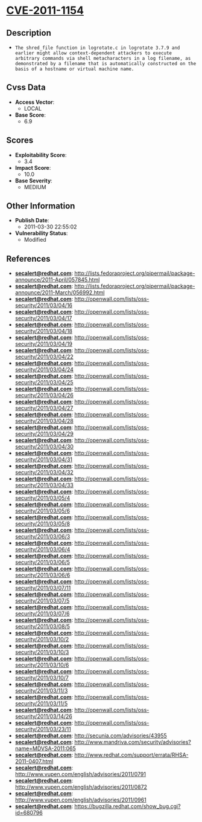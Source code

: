 
# [CVE-2011-1154](http://lists.fedoraproject.org/pipermail/package-announce/2011-April/057845.html)

## Description

- `The shred_file function in logrotate.c in logrotate 3.7.9 and earlier might allow context-dependent attackers to execute arbitrary commands via shell metacharacters in a log filename, as demonstrated by a filename that is automatically constructed on the basis of a hostname or virtual machine name.`

## Cvss Data

- **Access Vector**:
  - LOCAL
- **Base Score**:
  - 6.9

## Scores

- **Exploitability Score**:
  - 3.4
- **Impact Score**:
  - 10.0
- **Base Severity**:
  - MEDIUM

## Other Information

- **Publish Date**:
  - 2011-03-30 22:55:02
- **Vulnerability Status**:
  - Modified

## References

- **secalert@redhat.com**: http://lists.fedoraproject.org/pipermail/package-announce/2011-April/057845.html
- **secalert@redhat.com**: http://lists.fedoraproject.org/pipermail/package-announce/2011-March/056992.html
- **secalert@redhat.com**: http://openwall.com/lists/oss-security/2011/03/04/16
- **secalert@redhat.com**: http://openwall.com/lists/oss-security/2011/03/04/17
- **secalert@redhat.com**: http://openwall.com/lists/oss-security/2011/03/04/18
- **secalert@redhat.com**: http://openwall.com/lists/oss-security/2011/03/04/19
- **secalert@redhat.com**: http://openwall.com/lists/oss-security/2011/03/04/22
- **secalert@redhat.com**: http://openwall.com/lists/oss-security/2011/03/04/24
- **secalert@redhat.com**: http://openwall.com/lists/oss-security/2011/03/04/25
- **secalert@redhat.com**: http://openwall.com/lists/oss-security/2011/03/04/26
- **secalert@redhat.com**: http://openwall.com/lists/oss-security/2011/03/04/27
- **secalert@redhat.com**: http://openwall.com/lists/oss-security/2011/03/04/28
- **secalert@redhat.com**: http://openwall.com/lists/oss-security/2011/03/04/29
- **secalert@redhat.com**: http://openwall.com/lists/oss-security/2011/03/04/30
- **secalert@redhat.com**: http://openwall.com/lists/oss-security/2011/03/04/31
- **secalert@redhat.com**: http://openwall.com/lists/oss-security/2011/03/04/32
- **secalert@redhat.com**: http://openwall.com/lists/oss-security/2011/03/04/33
- **secalert@redhat.com**: http://openwall.com/lists/oss-security/2011/03/05/4
- **secalert@redhat.com**: http://openwall.com/lists/oss-security/2011/03/05/6
- **secalert@redhat.com**: http://openwall.com/lists/oss-security/2011/03/05/8
- **secalert@redhat.com**: http://openwall.com/lists/oss-security/2011/03/06/3
- **secalert@redhat.com**: http://openwall.com/lists/oss-security/2011/03/06/4
- **secalert@redhat.com**: http://openwall.com/lists/oss-security/2011/03/06/5
- **secalert@redhat.com**: http://openwall.com/lists/oss-security/2011/03/06/6
- **secalert@redhat.com**: http://openwall.com/lists/oss-security/2011/03/07/11
- **secalert@redhat.com**: http://openwall.com/lists/oss-security/2011/03/07/5
- **secalert@redhat.com**: http://openwall.com/lists/oss-security/2011/03/07/6
- **secalert@redhat.com**: http://openwall.com/lists/oss-security/2011/03/08/5
- **secalert@redhat.com**: http://openwall.com/lists/oss-security/2011/03/10/2
- **secalert@redhat.com**: http://openwall.com/lists/oss-security/2011/03/10/3
- **secalert@redhat.com**: http://openwall.com/lists/oss-security/2011/03/10/6
- **secalert@redhat.com**: http://openwall.com/lists/oss-security/2011/03/10/7
- **secalert@redhat.com**: http://openwall.com/lists/oss-security/2011/03/11/3
- **secalert@redhat.com**: http://openwall.com/lists/oss-security/2011/03/11/5
- **secalert@redhat.com**: http://openwall.com/lists/oss-security/2011/03/14/26
- **secalert@redhat.com**: http://openwall.com/lists/oss-security/2011/03/23/11
- **secalert@redhat.com**: http://secunia.com/advisories/43955
- **secalert@redhat.com**: http://www.mandriva.com/security/advisories?name=MDVSA-2011:065
- **secalert@redhat.com**: http://www.redhat.com/support/errata/RHSA-2011-0407.html
- **secalert@redhat.com**: http://www.vupen.com/english/advisories/2011/0791
- **secalert@redhat.com**: http://www.vupen.com/english/advisories/2011/0872
- **secalert@redhat.com**: http://www.vupen.com/english/advisories/2011/0961
- **secalert@redhat.com**: https://bugzilla.redhat.com/show_bug.cgi?id=680796
